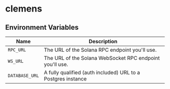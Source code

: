# clemens

## Environment Variables
| Name | Description |
|---|---|
| `RPC_URL` | The URL of the Solana RPC endpoint you'll use. |
| `WS_URL` | The URL of the Solana WebSocket RPC endpoint you'll use. |
| `DATABASE_URL` | A fully qualified (auth included) URL to a Postgres instance |
